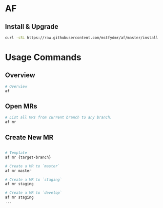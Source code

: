 # AF

## Install & Upgrade
```bash
curl -sSL https://raw.githubusercontent.com/mstfydmr/af/master/install.sh | bash
```

# Usage Commands

## Overview
```bash
# Overview
af
```

## Open MRs
```bash
# List all MRs from current branch to any branch.
af mr
```

## Create New MR
```bash

# Template
af mr {target-branch}

# Create a MR to `master`
af mr master

# Create a MR to `staging`
af mr staging

# Create a MR to `develop`
af mr staging
...
```

